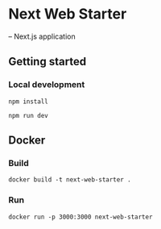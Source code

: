 # Next Web Starter

– Next.js application

## Getting started

### Local development

`npm install`

`npm run dev`

## Docker

### Build

`docker build -t next-web-starter .`

### Run

`docker run -p 3000:3000 next-web-starter `
